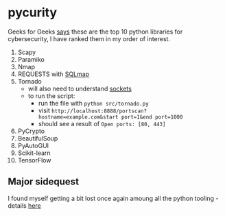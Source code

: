 # pycurity

Geeks for Geeks [says](https://www.geeksforgeeks.org/top-10-python-libraries-for-cybersecurity/) these are the top 10 python libraries for cybersecurity, I have ranked them in my order of interest.

1. Scapy
2. Paramiko
3. Nmap
4. REQUESTS with [SQLmap](https://github.com/sqlmapproject/sqlmap)
5. Tornado
   - will also need to understand [sockets](https://realpython.com/python-sockets/)
   - to run the script:
     - run the file with `python src/tornado.py`
     - visit `http://localhost:8888/portscan?hostname=example.com&start port=1&end port=1000`
     - should see a result of `Open ports: [80, 443]`
6. PyCrypto
7. BeautifulSoup
8. PyAutoGUI
9. Scikit-learn
10. TensorFlow

## Major sidequest

I found myself getting a bit lost once again amoung all the python tooling - details [here](tooling.md)
